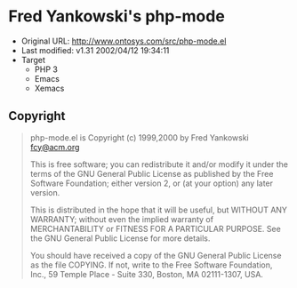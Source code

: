 # Fred Yankowski's php-mode

 * Original URL: <http://www.ontosys.com/src/php-mode.el>
 * Last modified: v1.31 2002/04/12 19:34:11
 * Target
    * PHP 3
    * Emacs
    * Xemacs

## Copyright

> php-mode.el is Copyright (c) 1999,2000 by Fred Yankowski <fcy@acm.org>
>
> This is free software; you can redistribute it and/or modify
> it under the terms of the GNU General Public License as
> published by the Free Software Foundation; either version 2,
> or (at your option) any later version.
>
> This is distributed in the hope that it will be useful, but
> WITHOUT ANY WARRANTY; without even the implied warranty of
> MERCHANTABILITY or FITNESS FOR A PARTICULAR PURPOSE.  See the
> GNU General Public License for more details.
>
> You should have received a copy of the GNU General Public
> License as the file COPYING.  If not, write to the Free
> Software Foundation, Inc., 59 Temple Place - Suite 330,
> Boston, MA 02111-1307, USA.
